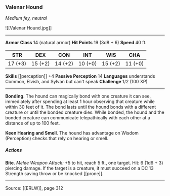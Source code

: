### Valenar Hound
_Medium fey, neutral_

![[Valenar Hound.jpg]]




---

**Armor Class** 14 (natural armor)
**Hit Points** 19 (3d8 + 6)
**Speed** 40 ft.

| STR     | DEX     | CON     | INT     | WIS     | CHA     |
|---------|---------|---------|---------|---------|---------|
| 17 (+3) | 15 (+2) | 14 (+2) | 10 (+0) | 15 (+2) | 11 (+0) |

**Skills** [[perception]] +4
**Passive Perception** 14
**Languages** understands Common, Elvish, and Sylvan but can't speak
**Challenge** 1/2 (100 XP)

---

**Bonding**. The hound can magically bond with one creature it can see, immediately after spending at least 1 hour observing that creature while within 30 feet of it. The bond lasts until the hound bonds with a different creature or until the bonded creature dies. While bonded, the hound and the bonded creature can communicate telepathically with each other at a distance of up to 100 feet.

**Keen Hearing and Smell**. The hound has advantage on Wisdom (Perception) checks that rely on hearing or smell.

##### Actions
**Bite**. _Melee Weapon Attack:_ +5 to hit, reach 5 ft., one target. Hit: 6 (1d6 + 3) piercing damage. If the target is a creature, it must succeed on a DC 13 Strength saving throw or be knocked [[prone]].


---

Source: [[ERLW]], page 312
